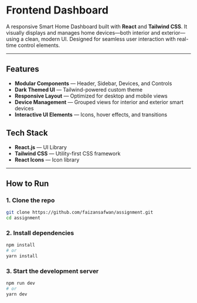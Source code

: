 # Frontend Dashboard

A responsive Smart Home Dashboard built with **React** and **Tailwind CSS**. It visually displays and manages home devices—both interior and exterior—using a clean, modern UI. Designed for seamless user interaction with real-time control elements.

---


## Features

- **Modular Components** — Header, Sidebar, Devices, and Controls
- **Dark Themed UI** — Tailwind-powered custom theme
- **Responsive Layout** — Optimized for desktop and mobile views
- **Device Management** — Grouped views for interior and exterior smart devices
- **Interactive UI Elements** — Icons, hover effects, and transitions


## Tech Stack

- **React.js** — UI Library
- **Tailwind CSS** — Utility-first CSS framework
- **React Icons** — Icon library

---

## How to Run

### 1. Clone the repo

```bash
git clone https://github.com/faizansafwan/assignment.git
cd assignment
```

### 2. Install dependencies

```bash 
npm install
# or
yarn install
```

### 3. Start the development server

```bash
npm run dev
# or
yarn dev
```

